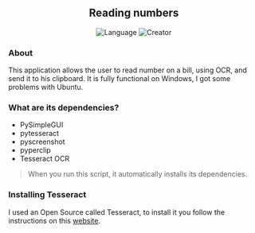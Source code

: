 <h2 align="center">
Reading numbers
</h2>

<p align="center">
  <img href Alt="Language" src="https://img.shields.io/badge/language-Python-lightgrey">
  <img href Alt="Creator" src="https://img.shields.io/badge/by-John%20Lima-blue">
</p>

### About
This application allows the user to read number on a bill, using OCR, and send it to his clipboard.
It is fully functional on Windows, I got some problems with Ubuntu.

### What are its dependencies? 
* PySimpleGUI
* pytesseract
* pyscreenshot
* pyperclip
* Tesseract OCR

> When you run this script, it automatically installs its dependencies.

### Installing Tesseract
I used an Open Source called Tesseract, to install it you follow the instructions on this <a href="https://github.com/UB-Mannheim/tesseract/wiki">website</a>.


